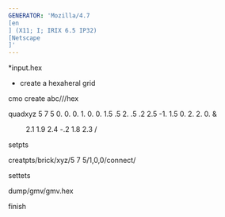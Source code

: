 ```yaml
---
GENERATOR: 'Mozilla/4.7 
[en
] (X11; I; IRIX 6.5 IP32) 
[Netscape
]'
---
```



*input.hex


* create a hexaheral grid

cmo create abc///hex

quadxyz 5 7 5 0. 0. 0. 1. 0. 0. 1.5 .5 2. .5 .2 2.5 -1. 1.5 0. 2. 2. 0.
&

         2.1 1.9 2.4 -.2 1.8 2.3 /

setpts

creatpts/brick/xyz/5 7 5/1,0,0/connect/

settets

dump/gmv/gmv.hex

finish

